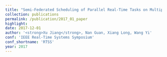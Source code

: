 ```yaml
---
title: "Semi-Federated Scheduling of Parallel Real-Time Tasks on Multiprocessors"
collection: publications
permalink: /publication/2017_01_paper
highlight: 
date: 2017-12-01
author: '<strong>Xu Jiang</strong>, Nan Guan, Xiang Long, Wang Yi'
conf: 'IEEE Real-Time Systems Symposium'
conf_shortname: 'RTSS'
year: 2017
---
```

